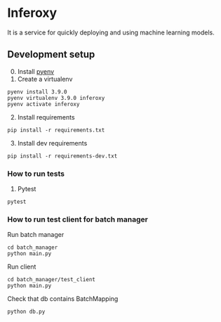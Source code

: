 # Inferoxy

It is a service for quickly deploying and using machine learning models.


## Development setup

0. Install [pyenv](https://github.com/pyenv/pyenv)
1. Create a virtualenv
```bash=
pyenv install 3.9.0
pyenv virtualenv 3.9.0 inferoxy
pyenv activate inferoxy
```
2. Install requirements
```bash=
pip install -r requirements.txt
```
3. Install dev requirements
```bash=
pip install -r requirements-dev.txt
```

### How to run tests
1. Pytest
```bash=
pytest
```


### How to run test client for batch manager

Run batch manager
```bash=
cd batch_manager
python main.py
```
Run client
```bash=
cd batch_manager/test_client
python main.py
```
Check that db contains BatchMapping
```bash=
python db.py
```
